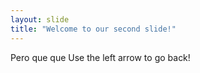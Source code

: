 ```yaml
---
layout: slide
title: "Welcome to our second slide!"
---
```

Pero que que
Use the left arrow to go back!
